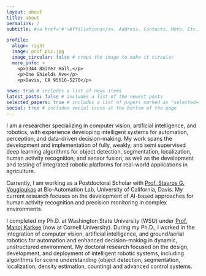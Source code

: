 ```yaml
---
layout: about
title: about
permalink: /
subtitle: #<a href='#'>Affiliations</a>. Address. Contacts. Moto. Etc.

profile:
  align: right
  image: prof_pic.jpg
  image_circular: false # crops the image to make it circular
  more_info: >
    <p>1344 Bainer Hall,</p>
    <p>One Shields Ave</p>
    <p>Davis, CA 95616-5270</p>

news: true # includes a list of news items
latest_posts: false # includes a list of the newest posts
selected_papers: true # includes a list of papers marked as "selected={true}"
social: true # includes social icons at the bottom of the page
---
```


I am a researcher specializing in computer vision, artificial intelligence, and robotics, with experience developing intelligent systems for automation, perception, and data-driven decision-making. My work spans the development and implementation of fully, weakly, and semi supervised deep learning algorithms for object detection, segmentation, localization, human activity recognition, and sensor fusion, as well as the development and testing of integrated robotic platforms for real-world applications in agriculture.

Currently, I am working as a Postdoctoral Scholar with [Prof. Stavros G. Vougioukas](https://faculty.engineering.ucdavis.edu/vougioukas/) at Bio-Automation Lab, University of California, Davis. My current research focuses on the development of AI-based approaches for human activity recognition and precision monitoring in complex environments.

I completed my Ph.D. at Washington State University (WSU) under [Prof. Manoj Karkee](https://agrobotics.cals.cornell.edu/) (now at Cornell University). During my Ph.D., I worked in the integration of computer vision, artificial intelligence, and ground/aerial robotics for automation and enhanced decision-making in dynamic, unstructured environment. My doctoral research focused on the design, development, and deployment of intelligent robotic systems, including algorithms for scene understanding (object detection, segmentation, localization, density estimation, counting) and advanced control systems.

<!-- Write your biography here. Tell the world about yourself. Link to your favorite [subreddit](http://reddit.com). You can put a picture in, too. The code is already in, just name your picture `prof_pic.jpg` and put it in the `img/` folder.

Put your address / P.O. box / other info right below your picture. You can also disable any of these elements by editing `profile` property of the YAML header of your `_pages/about.md`. Edit `_bibliography/papers.bib` and Jekyll will render your [publications page](/al-folio/publications/) automatically.

Link to your social media connections, too. This theme is set up to use [Font Awesome icons](https://fontawesome.com/) and [Academicons](https://jpswalsh.github.io/academicons/), like the ones below. Add your Facebook, Twitter, LinkedIn, Google Scholar, or just disable all of them. -->
